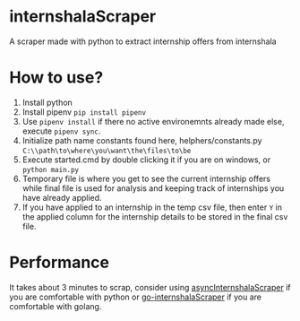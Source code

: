 # internshalaScraper
A scraper made with python to extract internship offers from internshala

# How to use? 
1. Install python
2. Install pipenv
`pip install pipenv`
3. Use `pipenv install` if there no active environemnts already made else, execute `pipenv sync`. 
3. Initialize path name constants found here, helphers/constants.py
`C:\\path\to\where\you\want\the\files\to\be`
4. Execute started.cmd by double clicking it if you are on windows, or `python main.py`
5. Temporary file is where you get to see the current internship offers while final file is used for analysis and keeping track of internships you have already applied.
6. If you have applied to an internship in the temp csv file, then enter `Y` in the applied column for the internship details to be stored in the final csv file.

# Performance
It takes about 3 minutes to scrap, consider using [ asyncInternshalaScraper](https://github.com/philosopherstonerush/asyncInternshalaScraper) if you are comfortable with python or [go-internshalaScraper](https://github.com/philosopherstonerush/go-internshalaScraper) if you are comfortable with golang.